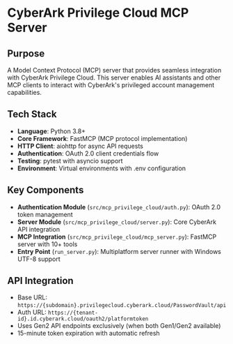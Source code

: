 # CyberArk Privilege Cloud MCP Server

## Purpose
A Model Context Protocol (MCP) server that provides seamless integration with CyberArk Privilege Cloud. This server enables AI assistants and other MCP clients to interact with CyberArk's privileged account management capabilities.

## Tech Stack
- **Language**: Python 3.8+
- **Core Framework**: FastMCP (MCP protocol implementation)
- **HTTP Client**: aiohttp for async API requests
- **Authentication**: OAuth 2.0 client credentials flow
- **Testing**: pytest with asyncio support
- **Environment**: Virtual environments with .env configuration

## Key Components
- **Authentication Module** (`src/mcp_privilege_cloud/auth.py`): OAuth 2.0 token management
- **Server Module** (`src/mcp_privilege_cloud/server.py`): Core CyberArk API integration  
- **MCP Integration** (`src/mcp_privilege_cloud/mcp_server.py`): FastMCP server with 10+ tools
- **Entry Point** (`run_server.py`): Multiplatform server runner with Windows UTF-8 support

## API Integration
- Base URL: `https://{subdomain}.privilegecloud.cyberark.cloud/PasswordVault/api`
- Auth URL: `https://{tenant-id}.id.cyberark.cloud/oauth2/platformtoken`
- Uses Gen2 API endpoints exclusively (when both Gen1/Gen2 available)
- 15-minute token expiration with automatic refresh